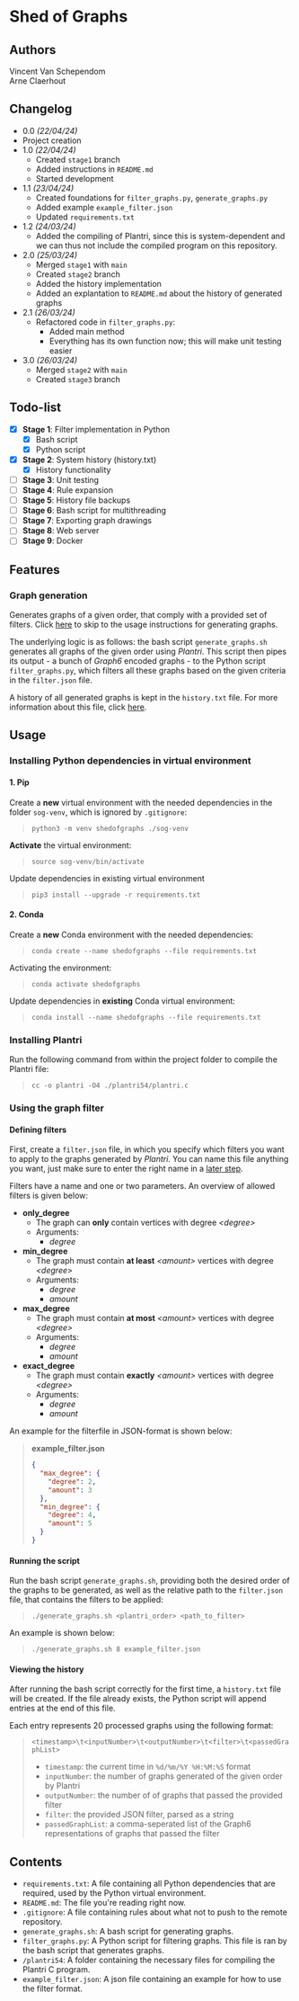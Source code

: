 # Shed of Graphs

## Authors

Vincent Van Schependom  
Arne Claerhout

## Changelog

- 0.0 _(22/04/24)_
- Project creation
- 1.0 _(22/04/24)_
  - Created `stage1` branch
  - Added instructions in `README.md`
  - Started development
- 1.1 _(23/04/24)_
  - Created foundations for `filter_graphs.py`, `generate_graphs.py`
  - Added example `example_filter.json`
  - Updated `requirements.txt`
- 1.2 _(24/03/24)_
  - Added the compiling of Plantri, since this is system-dependent and we can thus not include the compiled program on this repository.
- 2.0 _(25/03/24)_
  - Merged `stage1` with `main`
  - Created `stage2` branch
  - Added the history implementation
  - Added an explantation to `README.md` about the history of generated graphs
- 2.1 _(26/03/24)_
  - Refactored code in `filter_graphs.py`:
    - Added main method
    - Everything has its own function now; this will make unit testing easier
- 3.0 _(26/03/24)_
  - Merged `stage2` with `main`
  - Created `stage3` branch

## Todo-list

- [x] **Stage 1**: Filter implementation in Python
  - [x] Bash script
  - [x] Python script
- [x] **Stage 2**: System history (history.txt)
  - [x] History functionality
- [ ] **Stage 3**: Unit testing
- [ ] **Stage 4**: Rule expansion
- [ ] **Stage 5**: History file backups
- [ ] **Stage 6**: Bash script for multithreading
- [ ] **Stage 7**: Exporting graph drawings
- [ ] **Stage 8**: Web server
- [ ] **Stage 9**: Docker

## Features

### Graph generation

Generates graphs of a given order, that comply with a provided set of filters. Click [here](#using-the-graph-filter) to skip to the usage instructions for generating graphs.

The underlying logic is as follows: the bash script `generate_graphs.sh` generates all graphs of the given order using _Plantri_. This script then pipes its output - a bunch of _Graph6_ encoded graphs - to the Python script `filter_graphs.py`, which filters all these graphs based on the given criteria in the `filter.json` file.

A history of all generated graphs is kept in the `history.txt` file. For more information about this file, click [here](#viewing-the-history).

## Usage

### Installing Python dependencies in virtual environment

#### 1. Pip

Create a **new** virtual environment with the needed dependencies in the folder `sog-venv`, which is ignored by `.gitignore`:

> `python3 -m venv shedofgraphs ./sog-venv`

**Activate** the virtual environment:

> `source sog-venv/bin/activate`

Update dependencies in existing virtual environment

> `pip3 install --upgrade -r requirements.txt`

#### 2. Conda

Create a **new** Conda environment with the needed dependencies:

> `conda create --name shedofgraphs --file requirements.txt`

Activating the environment:

> `conda activate shedofgraphs`

Update dependencies in **existing** Conda virtual environment:

> `conda install --name shedofgraphs --file requirements.txt`

### Installing Plantri

Run the following command from within the project folder to compile the Plantri file:

> `cc -o plantri -O4 ./plantri54/plantri.c`

### Using the graph filter

#### Defining filters

First, create a `filter.json` file, in which you specify which filters you want to apply to the graphs generated by _Plantri_. You can name this file anything you want, just make sure to enter the right name in a [later step](#running-the-script).

Filters have a name and one or two parameters. An overview of allowed filters is given below:

- **only_degree**
  - The graph can **only** contain vertices with degree _\<degree\>_
  - Arguments:
    - _degree_
- **min_degree**
  - The graph must contain **at least** _\<amount\>_ vertices with degree _\<degree\>_
  - Arguments:
    - _degree_
    - _amount_
- **max_degree**
  - The graph must contain **at most** _\<amount\>_ vertices with degree _\<degree\>_
  - Arguments:
    - _degree_
    - _amount_
- **exact_degree**
  - The graph must contain **exactly** _\<amount\>_ vertices with degree _\<degree\>_
  - Arguments:
    - _degree_
    - _amount_

An example for the filterfile in JSON-format is shown below:

> **example_filter.json**
>
> ```json
> {
>   "max_degree": {
>     "degree": 2,
>     "amount": 3
>   },
>   "min_degree": {
>     "degree": 4,
>     "amount": 5
>   }
> }
> ```

#### Running the script

Run the bash script `generate_graphs.sh`, providing both the desired order of the graphs to be generated, as well as the relative path to the `filter.json` file, that contains the filters to be applied:

> `./generate_graphs.sh <plantri_order> <path_to_filter>`

An example is shown below:

> `./generate_graphs.sh 8 example_filter.json`

#### Viewing the history

After running the bash script correctly for the first time, a `history.txt` file will be created. If the file already exists, the Python script will append entries at the end of this file.

Each entry represents 20 processed graphs using the following format:

> `<timestamp>\t<inputNumber>\t<outputNumber>\t<filter>\t<passedGraphList>`
>
> - `timestamp`: the current time in `%d/%m/%Y %H:%M:%S` format
> - `inputNumber`: the number of graphs generated of the given order by Plantri
> - `outputNumber`: the number of of graphs that passed the provided filter
> - `filter`: the provided JSON filter, parsed as a string
> - `passedGraphList`: a comma-seperated list of the Graph6 representations of graphs that passed the filter

## Contents

- `requirements.txt`:
  A file containing all Python dependencies that are required, used by the Python virtual environment.
- `README.md`:
  The file you're reading right now.
- `.gitignore`:
  A file containing rules about what not to push to the remote repository.
- `generate_graphs.sh`:
  A bash script for generating graphs.
- `filter_graphs.py`:
  A Python script for filtering graphs. This file is ran by the bash script that generates graphs.
- `/plantri54`:
  A folder containing the necessary files for compiling the Plantri C program.
- `example_filter.json`:
  A json file containing an example for how to use the filter format.
